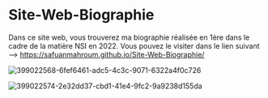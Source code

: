 # Site-Web-Biographie
Dans ce site web, vous trouverez ma biographie réalisée en 1ère dans le cadre de la matière NSI en 2022. Vous pouvez le visiter dans le lien suivant --> https://safuanmahroum.github.io/Site-Web-Biographie/

![399022568-6fef6461-adc5-4c3c-9071-6322a4f0c726](https://github.com/user-attachments/assets/a28e5fd6-8608-4c63-9baa-4417dea1b07e)

![399022574-2e32dd37-cbd1-41e4-9fc2-9a9238d155da](https://github.com/user-attachments/assets/2b090d05-5484-4f1f-972d-f1e4449fcd06)
